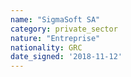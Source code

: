 ```yaml
---
name: "SigmaSoft SA"
category: private_sector
nature: "Entreprise"
nationality: GRC
date_signed: '2018-11-12'
---
```

    